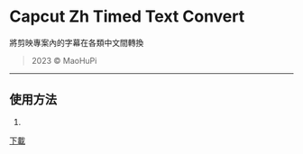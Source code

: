 # Capcut Zh Timed Text Convert

將剪映專案內的字幕在各類中文間轉換

> 2023 © MaoHuPi

---

## 使用方法

1. 
<a download="capcutZhTimedTextConvert.vbs" href="https://github.com/MaoHuPi/capcutZhTimedTextConvert/blob/main/capcutZhTimedTextConvert.vbs">下載</a>
